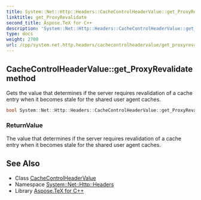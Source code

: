 ```yaml
---
title: System::Net::Http::Headers::CacheControlHeaderValue::get_ProxyRevalidate method
linktitle: get_ProxyRevalidate
second_title: Aspose.TeX for C++
description: 'System::Net::Http::Headers::CacheControlHeaderValue::get_ProxyRevalidate method. Gets the value that determines if the server requires revalidation of a cache entry when it becomes stale for the shared user agent caches in C++.'
type: docs
weight: 2700
url: /cpp/system.net.http.headers/cachecontrolheadervalue/get_proxyrevalidate/
---
```

## CacheControlHeaderValue::get_ProxyRevalidate method


Gets the value that determines if the server requires revalidation of a cache entry when it becomes stale for the shared user agent caches.

```cpp
bool System::Net::Http::Headers::CacheControlHeaderValue::get_ProxyRevalidate()
```


### ReturnValue

The value that determines if the server requires revalidation of a cache entry when it becomes stale for the shared user agent caches.

## See Also

* Class [CacheControlHeaderValue](../)
* Namespace [System::Net::Http::Headers](../../)
* Library [Aspose.TeX for C++](../../../)
